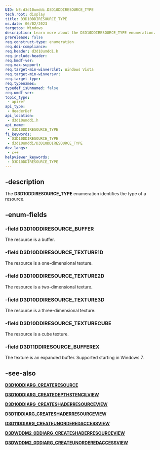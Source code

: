 ```yaml
---
UID: NE:d3d10umddi.D3D10DDIRESOURCE_TYPE
tech.root: display
title: D3D10DDIRESOURCE_TYPE
ms.date: 06/02/2023
targetos: Windows
description: Learn more about the D3D10DDIRESOURCE_TYPE enumeration.
prerelease: false
req.construct-type: enumeration
req.ddi-compliance: 
req.header: d3d10umddi.h
req.include-header: 
req.kmdf-ver: 
req.max-support: 
req.target-min-winverclnt: Windows Vista
req.target-min-winversvr: 
req.target-type: 
req.typenames: 
typedef_isUnnamed: false
req.umdf-ver: 
topic_type:
 - apiref
api_type:
 - HeaderDef
api_location:
 - d3d10umddi.h
api_name:
 - D3D10DDIRESOURCE_TYPE
f1_keywords:
 - D3D10DDIRESOURCE_TYPE
 - d3d10umddi/D3D10DDIRESOURCE_TYPE
dev_langs:
 - c++
helpviewer_keywords:
 - D3D10DDIRESOURCE_TYPE
---
```


## -description

The **D3D10DDIRESOURCE_TYPE** enumeration identifies the type of a resource.

## -enum-fields

### -field D3D10DDIRESOURCE_BUFFER

The resource is a buffer.

### -field D3D10DDIRESOURCE_TEXTURE1D

The resource is a one-dimensional texture.

### -field D3D10DDIRESOURCE_TEXTURE2D

The resource is a two-dimensional texture.

### -field D3D10DDIRESOURCE_TEXTURE3D

The resource is a three-dimensional texture.

### -field D3D10DDIRESOURCE_TEXTURECUBE

The resource is a cube texture.

### -field D3D11DDIRESOURCE_BUFFEREX

The texture is an expanded buffer. Supported starting in Windows 7.

## -see-also

[**D3D10DDIARG_CREATERESOURCE**](ns-d3d10umddi-d3d10ddiarg_createresource.md)

[**D3D10DDIARG_CREATEDEPTHSTENCILVIEW**](ns-d3d10umddi-d3d10ddiarg_createdepthstencilview.md)

[**D3D10DDIARG_CREATESHADERRESOURCEVIEW**](ns-d3d10umddi-d3d10ddiarg_createshaderresourceview.md)

[**D3D11DDIARG_CREATESHADERRESOURCEVIEW**](ns-d3d10umddi-d3d11ddiarg_createshaderresourceview.md)

[**D3D11DDIARG_CREATEUNORDEREDACCESSVIEW**](ns-d3d10umddi-d3d11ddiarg_createunorderedaccessview.md)

[**D3DWDDM2_0DDIARG_CREATESHADERRESOURCEVIEW**](ns-d3d10umddi-d3dwddm2_0ddiarg_createshaderresourceview.md)

[**D3DWDDM2_0DDIARG_CREATEUNORDEREDACCESSVIEW**](ns-d3d10umddi-d3dwddm2_0ddiarg_createunorderedaccessview.md)
